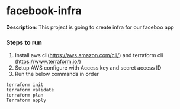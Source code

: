# facebook-infra
**Description**: This project is going to create infra for our faceboo app
### Steps to run
1. Install aws cli(https://aws.amazon.com/cli/) and terraform cli (https://www.terraform.io/)
2. Setup AWS configure with Access key and secret access ID
3. Run the below commands in order
```
terraform init 
terraform validate
terraform plan 
Terraform apply
```